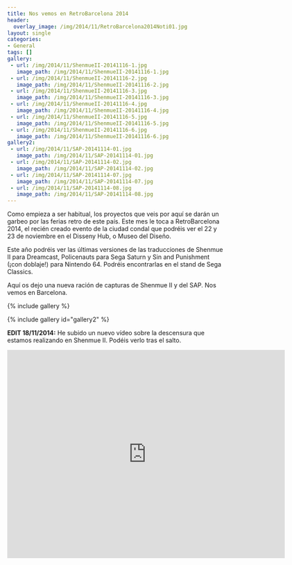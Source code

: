 ```yaml
---
title: Nos vemos en RetroBarcelona 2014
header:
  overlay_image: /img/2014/11/RetroBarcelona2014Noti01.jpg
layout: single
categories:
- General
tags: []
gallery:
 - url: /img/2014/11/ShenmueII-20141116-1.jpg
   image_path: /img/2014/11/ShenmueII-20141116-1.jpg
 - url: /img/2014/11/ShenmueII-20141116-2.jpg
   image_path: /img/2014/11/ShenmueII-20141116-2.jpg
 - url: /img/2014/11/ShenmueII-20141116-3.jpg
   image_path: /img/2014/11/ShenmueII-20141116-3.jpg
 - url: /img/2014/11/ShenmueII-20141116-4.jpg
   image_path: /img/2014/11/ShenmueII-20141116-4.jpg
 - url: /img/2014/11/ShenmueII-20141116-5.jpg
   image_path: /img/2014/11/ShenmueII-20141116-5.jpg
 - url: /img/2014/11/ShenmueII-20141116-6.jpg
   image_path: /img/2014/11/ShenmueII-20141116-6.jpg
gallery2:
 - url: /img/2014/11/SAP-20141114-01.jpg
   image_path: /img/2014/11/SAP-20141114-01.jpg
 - url: /img/2014/11/SAP-20141114-02.jpg
   image_path: /img/2014/11/SAP-20141114-02.jpg
 - url: /img/2014/11/SAP-20141114-07.jpg
   image_path: /img/2014/11/SAP-20141114-07.jpg
 - url: /img/2014/11/SAP-20141114-08.jpg
   image_path: /img/2014/11/SAP-20141114-08.jpg
---
```

Como empieza a ser habitual, los proyectos que veis por aquí se darán un garbeo 
por las ferias retro de este país. Este mes le toca a RetroBarcelona 2014, el recién 
creado evento de la ciudad condal que podréis ver el 22 y 23 de noviembre en el 
Disseny Hub, o Museo del Diseño.

Este año podréis ver las últimas versiones de las traducciones de Shenmue II para 
Dreamcast, Policenauts para Sega Saturn y Sin and Punishment (¡con doblaje!) para 
Nintendo 64. Podréis encontrarlas en el stand de Sega Classics.

Aquí os dejo una nueva ración de capturas de Shenmue II y del SAP. Nos vemos en 
Barcelona.

{% include gallery %}

{% include gallery id="gallery2" %}

**EDIT 18/11/2014:** He subido un nuevo vídeo sobre la descensura que estamos realizando 
en Shenmue II. Podéis verlo tras el salto.

<!--more-->

<center><iframe width="640" height="480" src="https://www.youtube-nocookie.com/embed/aqfjxUU6mcU?rel=0" frameborder="0" allow="accelerometer; autoplay; encrypted-media; gyroscope; picture-in-picture" allowfullscreen></iframe></center>
